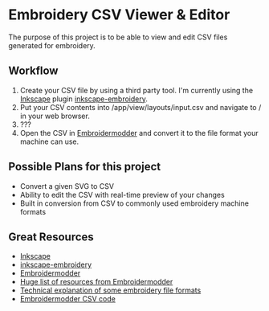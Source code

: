 # Embroidery CSV Viewer & Editor

The purpose of this project is to be able to view and edit CSV files generated for embroidery.

## Workflow
1) Create your CSV file by using a third party tool. I'm currently using
 the [Inkscape](https://inkscape.org/en/) plugin [inkscape-embroidery](https://github.com/lexelby/inkscape-embroidery).
2) Put your CSV contents into /app/view/layouts/input.csv and navigate to / in your web browser.
3) ???
4) Open the CSV in [Embroidermodder](https://github.com/Embroidermodder/Embroidermodder) and convert it to the file 
format your machine can use.


## Possible Plans for this project
* Convert a given SVG to CSV
* Ability to edit the CSV with real-time preview of your changes
* Built in conversion from CSV to commonly used embroidery machine formats

## Great Resources
* [Inkscape](https://inkscape.org/en/)
* [inkscape-embroidery](https://github.com/lexelby/inkscape-embroidery)
* [Embroidermodder](https://github.com/Embroidermodder/Embroidermodder)
* [Huge list of resources from Embroidermodder](http://embroidermodder.sourceforge.net/embroidermodder1.html)
* [Technical explanation of some embroidery file formats](http://www.achatina.de/sewing/main/TECHNICL.HTM)
* [Embroidermodder CSV code](https://github.com/Embroidermodder/Embroidermodder/blob/master/libembroidery/format-csv.c)

